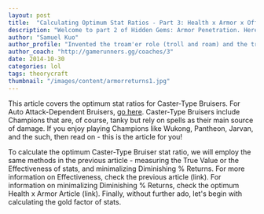 ```yaml
---
layout: post
title:  "Calculating Optimum Stat Ratios - Part 3: Health x Armor x Offense - The Caster-Type Bruiser "
description: "Welcome to part 2 of Hidden Gems: Armor Penetration. Here, we'll be decoding the enigma that is Armor Penetration to unveil hidden OPness!"
author: "Samuel Kuo"
author_profile: "Invented the troam'er role (troll and roam) and the triple brut. build (Youmu's Ghost Blade, Black Cleaver, and The Brutalizer)"
author_coach: "http://gamerunners.gg/coaches/3"
date: 2014-10-30
categories: lol
tags: theorycraft
thumbnail: "/images/content/armorreturns1.jpg"
---
```


This article covers the optimum stat ratios for Caster-Type Bruisers. For Auto Attack-Dependent Bruisers, [go here](http://news.gamerunners.gg/lol/calculating-optimum-stat-ratios-2/). Caster-Type Bruisers include Champions that are, of course, tanky but rely on spells as their main source of damage. If you enjoy playing Champions like Wukong, Pantheon, Jarvan, and the such, then read on - this is the article for you!

To calculate the optimum Caster-Type Bruiser stat ratio, we will employ the same methods in the previous article - measuring the True Value or the Effectiveness of stats, and minimalizing Diminishing % Returns. For more information on Effectiveness, check the previous article (link). For information on minimalizing Diminishing % Returns, check the optimum Health x Armor Article (link). Finally, without further ado, let's begin with calculating the gold factor of stats.